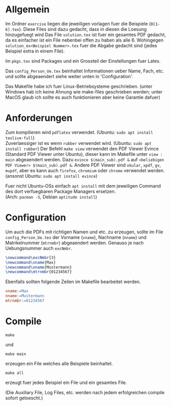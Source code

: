 # Allgemein

Im Ordner `exercise` liegen die jeweiligen vorlagen fuer die Beispiele (`0[1-6].tex`).
Diese Files sind dazu gedacht, dass in diesen die Loesung hinzugefuegt wird
Das File `solution.tex` ist fuer ein gesamtes PDF gedacht, da es einfacher
ist ein File nebenbei offen zu haben als alle 6.
Wohingegen ```solution_ex<Beispiel Nummer>.tex``` fuer die Abgabe gedacht sind
(jedes Beispiel extra in einem File).

Im `pkgs.tex` sind Packages und ein Grossteil der Einstellungen fuer Latex.

Das `config_Person_Ue.tex` beinhaltet Informationen ueber Name, Fach, etc.
und sollte abgeaendert siehe weiter unten in 'Configuration'.

Das Makefile habe ich fuer Linux-Betriebsysteme geschrieben.
(unter Windows hab ich keine Ahnung wie make-files geschrieben werden;
unter MacOS glaub ich sollte es auch funktionieren aber keine Garantie dafuer)


# Anforderungen

Zum kompilieren wird ```pdflatex``` verwendet. (Ubuntu: `sudo apt install texlive-full`)\
Zuverlaessiger ist es wenn `rubber` verwendet wird. (Ubuntu: `sudo apt install rubber`)
Der Befehl `make view` verwendet den PDF Viewer Evince
(Standard PDF Viewer unter Ubuntu), dieser kann im Makefile unter `view : main`
abgeaendert werden.
Dazu `evince $(main_sub).pdf &` auf `<beliebigen PDF Viewer> $(main_sub).pdf &`.
Andere PDF Viewer sind `okular`, `xpdf`, `gv`, `mupdf`, aber es kann auch `firefox`, `chromium` oder `chrome` verwendet werden.
(ansonst Ubuntu: `sudo apt install evince`)

Fuer nicht Ubuntu-OSs einfach `apt install` mit dem jeweiligen Command des
dort verfuegbaren Package Managers ersetzen.\
(Arch: `pacman -S`, Debian `aptitude install`)

# Configuration
Um auch die PDFs mit richtigen Namen und etc. zu erzeugen, sollte im File
`config_Person_Ue.tex` der Vorname (`vname`), Nachname (`nname`) und
Matrikelnummer (`mtrnmbr`) abgeaendert werden.
Genauso je nach Uebungsnummer auch `excNmbr`.

```latex
\newcommand\excNmbr{3}
\newcommand\vname{Max}
\newcommand\nname{Mustermann}
\newcommand\mtrnmbr{01234567}

```

Ebenfalls sollten folgende Zeilen im Makefile bearbeitet werden.
```makefile
vname:=Max
nname:=Mustermann
mtrnmbr:=01234567
```

# Compile

```shell
make
```
und
```shell
make main
```
erzeugen ein File welches alle Beispiele beinhaltet.

```shell
make all
```
erzeugt fuer jedes Beispiel ein File und ein gesamtes File.

(Die Auxiliary File, Log Files, etc. werden nach jedem erfolgreichen compile sofort geloescht.)
